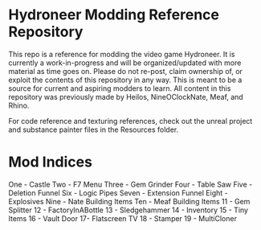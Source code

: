 # Hydroneer Modding Reference Repository
This repo is a reference for modding the video game Hydroneer.  It is currently a work-in-progress and will be organized/updated with more material as time goes on.
Please do not re-post, claim ownership of, or exploit the contents of this repository in any way.  This is meant to be a source for current and aspiring modders to learn.
All content in this repository was previously made by Heilos, NineOClockNate, Meaf, and Rhino.

For code reference and texturing references, check out the unreal project and substance painter files in the Resources folder.

# Mod Indices

One - Castle
Two - F7 Menu
Three - Gem Grinder
Four - Table Saw
Five - Deletion Funnel
Six - Logic Pipes
Seven - Extension Funnel
Eight - Explosives
Nine - Nate Building Items
Ten - Meaf Building Items
11 - Gem Splitter
12 - FactoryInABottle
13 - Sledgehammer
14 - Inventory
15 - Tiny Items
16 - Vault Door
17- Flatscreen TV
18 - Stamper
19 - MultiCloner
